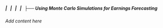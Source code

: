 ##### |   |   |   |   ├── Using Monte Carlo Simulations for Earnings Forecasting

*Add content here*